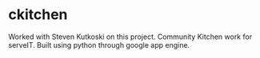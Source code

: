 # ckitchen
Worked with Steven Kutkoski on this project.
Community Kitchen work for serveIT. Built using python through google app engine.
